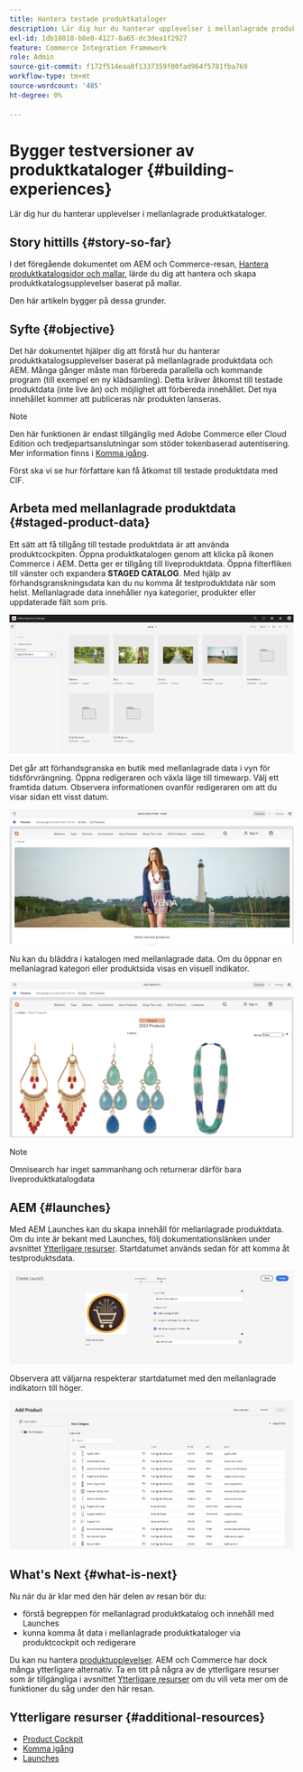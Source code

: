 ```yaml
---
title: Hantera testade produktkataloger
description: Lär dig hur du hanterar upplevelser i mellanlagrade produktkataloger.
exl-id: 1db18818-b8e0-4127-8a65-dc3dea1f2927
feature: Commerce Integration Framework
role: Admin
source-git-commit: f172f514eaa8f1337359f00fad964f5781fba769
workflow-type: tm+mt
source-wordcount: '485'
ht-degree: 0%

---
```


# Bygger testversioner av produktkataloger {#building-experiences}

Lär dig hur du hanterar upplevelser i mellanlagrade produktkataloger.

## Story hittills {#story-so-far}

I det föregående dokumentet om AEM och Commerce-resan, [Hantera produktkatalogsidor och mallar](catalog-templates.md), lärde du dig att hantera och skapa produktkatalogsupplevelser baserat på mallar.

Den här artikeln bygger på dessa grunder.

## Syfte {#objective}

Det här dokumentet hjälper dig att förstå hur du hanterar produktkatalogsupplevelser baserat på mellanlagrade produktdata och AEM. Många gånger måste man förbereda parallella och kommande program (till exempel en ny klädsamling). Detta kräver åtkomst till testade produktdata (inte live än) och möjlighet att förbereda innehållet. Det nya innehållet kommer att publiceras när produkten lanseras.

>[!NOTE]
>
>Den här funktionen är endast tillgänglig med Adobe Commerce eller Cloud Edition och tredjepartsanslutningar som stöder tokenbaserad autentisering. Mer information finns i [Komma igång](https://experienceleague.adobe.com/docs/experience-manager-cloud-service/content-and-commerce/storefront/getting-started.html).

Först ska vi se hur författare kan få åtkomst till testade produktdata med CIF.

## Arbeta med mellanlagrade produktdata {#staged-product-data}

Ett sätt att få tillgång till testade produktdata är att använda produktcockpiten. Öppna produktkatalogen genom att klicka på ikonen Commerce i AEM. Detta ger er tillgång till liveproduktdata. Öppna filterfliken till vänster och expandera **STAGED CATALOG**. Med hjälp av förhandsgranskningsdata kan du nu komma åt testproduktdata när som helst. Mellanlagrade data innehåller nya kategorier, produkter eller uppdaterade fält som pris.

![stage cockpit](assets/staged-cockpit.png)

Det går att förhandsgranska en butik med mellanlagrade data i vyn för tidsförvrängning. Öppna redigeraren och växla läge till timewarp. Välj ett framtida datum. Observera informationen ovanför redigeraren om att du visar sidan ett visst datum.

![tidsförvrängning för scenen](assets/staged-timewarp.png)

Nu kan du bläddra i katalogen med mellanlagrade data. Om du öppnar en mellanlagrad kategori eller produktsida visas en visuell indikator.

![stage plp](assets/staged-plp.png)

>[!NOTE]
>
>Omnisearch har inget sammanhang och returnerar därför bara liveproduktkatalogdata

## AEM {#launches}

Med AEM Launches kan du skapa innehåll för mellanlagrade produktdata. Om du inte är bekant med Launches, följ dokumentationslänken under avsnittet [Ytterligare resurser](#additional-resources). Startdatumet används sedan för att komma åt testproduktsdata.

![scenstart](assets/staged-launch.png)

Observera att väljarna respekterar startdatumet med den mellanlagrade indikatorn till höger.

![scenväljare](assets/staged-picker.png)

## What&#39;s Next {#what-is-next}

Nu när du är klar med den här delen av resan bör du:

* förstå begreppen för mellanlagrad produktkatalog och innehåll med Launches
* kunna komma åt data i mellanlagrade produktkataloger via produktcockpit och redigerare

Du kan nu hantera [produktupplevelser](product-experience-management.md). AEM och Commerce har dock många ytterligare alternativ. Ta en titt på några av de ytterligare resurser som är tillgängliga i avsnittet [Ytterligare resurser](#additional-resources) om du vill veta mer om de funktioner du såg under den här resan.

## Ytterligare resurser {#additional-resources}

* [Product Cockpit](/help/commerce-cloud/authoring/product-cockpit.md)
* [Komma igång](/help/commerce-cloud/getting-started.md)
* [Launches](/help/sites-cloud/authoring/launches/overview.md)
